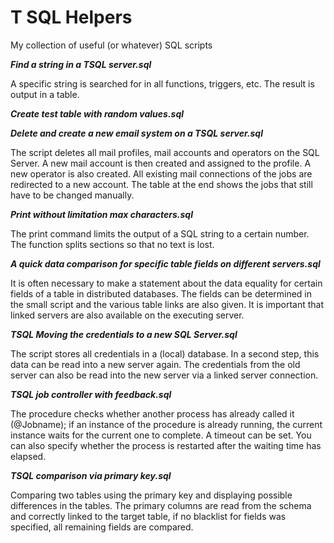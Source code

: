 # T SQL Helpers

My collection of useful (or whatever) SQL scripts

__*Find a string in a TSQL server.sql*__

A specific string is searched for in all functions, triggers, etc. The result is output in a table.

__*Create test table with random values.sql*__

__*Delete and create a new email system on a TSQL server.sql*__

The script deletes all mail profiles, mail accounts and operators on the SQL Server.
A new mail account is then created and assigned to the profile.
A new operator is also created.
All existing mail connections of the jobs are redirected to a new account.
The table at the end shows the jobs that still have to be changed manually.

__*Print without limitation max characters.sql*__

The print command limits the output of a SQL string to a certain number. The function splits sections so that no text is lost.

__*A quick data comparison for specific table fields on different servers.sql*__

It is often necessary to make a statement about the data equality for certain fields of a table in distributed databases.
The fields can be determined in the small script and the various table links are also given.
It is important that linked servers are also available on the executing server.

 __*TSQL Moving the credentials to a new SQL Server.sql*__

The script stores all credentials in a (local) database. In a second step, this data can be read into a new server again. The credentials from the old server can also be read into the new server via a linked server connection.

__*TSQL job controller with feedback.sql*__

The procedure checks whether another process has already called it (@Jobname);
if an instance of the procedure is already running, the current instance waits for the current one to complete.
A timeout can be set. You can also specify whether the process is restarted after the waiting time has elapsed.

__*TSQL comparison via primary key.sql*__

Comparing two tables using the primary key and displaying possible differences in the tables.
The primary columns are read from the schema and correctly linked to the target table,
if no blacklist for fields was specified, all remaining fields are compared.
